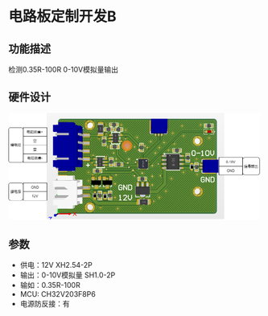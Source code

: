 # 电路板定制开发B

## 功能描述
检测0.35R-100R 0-10V模拟量输出 


## 硬件设计
<img src="image/tr.png" alt="硬件" width="500px">

## 参数
- 供电：12V XH2.54-2P
- 输出：0-10V模拟量 SH1.0-2P
- 输如：0.35R-100R
- MCU: CH32V203F8P6
- 电源防反接：有
